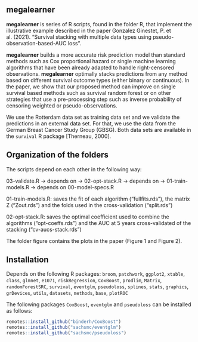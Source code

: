 
<!-- README.md is generated from README.Rmd. Please edit that file -->

## megalearner

<!-- badges: start -->

<!-- badges: end -->

**megalearner** is series of R scripts, found in the folder R, that
implement the illustrative example described in the paper Gonzalez
Ginestet, P. et al. (2021). “Survival stacking with multiple data types
using pseudo-observation-based-AUC loss”.

**megalearner** builds a more accurate risk prediction model than
standard methods such as Cox proportional hazard or single machine
learning algorithms that have been already adapted to handle
right-censored observations. **megalearner** optimally stacks
predictions from any method based on different survival outcome types
(either binary or continuous). In the paper, we show that our proposed
method can improve on single survival based methods such as survival
random forest or on other strategies that use a pre-processing step such
as inverse probability of censoring weighted or pseudo-observations.

We use the Rotterdam data set as training data set and we validate the
predictions in an external data set. For that, we use the data from the
German Breast Cancer Study Group (GBSG). Both data sets are available in
the `survival` R package \[Therneau, 2000\].

## Organization of the folders

The scripts depend on each other in the following way:

03-validate.R -\> depends on -\> 02-opt-stack.R -\> depends on -\>
01-train-models.R -\> depends on 00-model-specs.R

01-train-models.R: saves the fit of each algorithm (“fullfits.rds”), the
matrix Z (“Zout.rds”) and the folds used in the cross-validation
(“split.rds”)

02-opt-stack.R: saves the optimal coefficient used to combine the
algorithms (“opt-coeffs.rds”) and the AUC at 5 years cross-validated of
the stacking (“cv-aucs-stack.rds”)

The folder figure contains the plots in the paper (Figure 1 and Figure
2).

## Installation

Depends on the following R packages: `broom`, `patchwork`, `ggplot2`,
`xtable`, `class`, `glmnet`, `e1071`, `riskRegression`, `CoxBoost`,
`prodlim`, `Matrix`, `randomForestSRC`, `survival`, `eventglm`,
`pseudoloss`, `splines`, `stats`, `graphics`, `grDevices`, `utils`,
`datasets`, `methods`, `base`, `plotROC`

The following packages `CoxBoost`, `eventglm` and `pseudoloss` can be
installed as follows:

``` r
remotes::install_github("binderh/CoxBoost")
remotes::install_github("sachsmc/eventglm")
remotes::install_github("sachsmc/pseudoloss")
```
